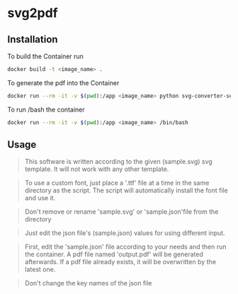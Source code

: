 # svg2pdf


## Installation

To build the Container run

```bash
docker build -t <image_name> .
```


To generate the pdf into the Container
```bash
docker run --rm -it -v $(pwd):/app <image_name> python svg-converter-service.py
```


To run /bash the container
```bash
docker run --rm -it -v $(pwd):/app <image_name> /bin/bash
```

## Usage

>This software is written according to the given (sample.svg) svg template. It will not work with any other template.

>To use a custom font, just place a '.ttf' file at a time in the same directory as the script. The script will automatically install the font file and use it.

>Don't remove or rename 'sample.svg' or 'sample.json'file from the directory

>Just edit the json file's (sample.json) values for using different input.

>First, edit the 'sample.json' file according to your needs and then run the container. A pdf file named 'output.pdf' will be generated afterwards. If a pdf file already exists, it will be overwritten by the latest one.

>Don't change the key names of the json file
